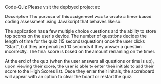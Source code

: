 Code-Quiz
Please visit the deployed project at: 

Description
The purpose of this assignment was to create a timer-based coding assessment using  JavaScript that behaves like so:

The application has a few multiple choice questions and the ability to store top scores on the user's device. The number of questions decides the length of time for the quiz (15 seconds/question) once the user clicks "Start", but they are penalized 10 seconds if they answer a question incorrectly. The final score is based on the amount remaining on the timer.

At the end of the quiz (when the user answers all questions or time is up), upon viewing their score, the user is able to enter their initials to add their score to the High Scores list. Once they enter their initials, the scoreboard will appear with an option to clear the board or restart the quiz.

